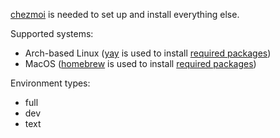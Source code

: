 [chezmoi](https://github.com/twpayne/chezmoi) is needed to set up and install
everything else.

Supported systems:
- Arch-based Linux ([yay](https://github.com/Jguer/yay) is used to install
[required packages](https://github.com/swithek/dotfiles/blob/master/.chezmoiscripts/run_once_linux_packages.tmpl))
- MacOS ([homebrew](https://github.com/Homebrew/brew) is used to install
[required packages](https://github.com/swithek/dotfiles/blob/master/.chezmoiscripts/run_once_darwin_packages.tmpl))

Environment types:
- full
- dev
- text
